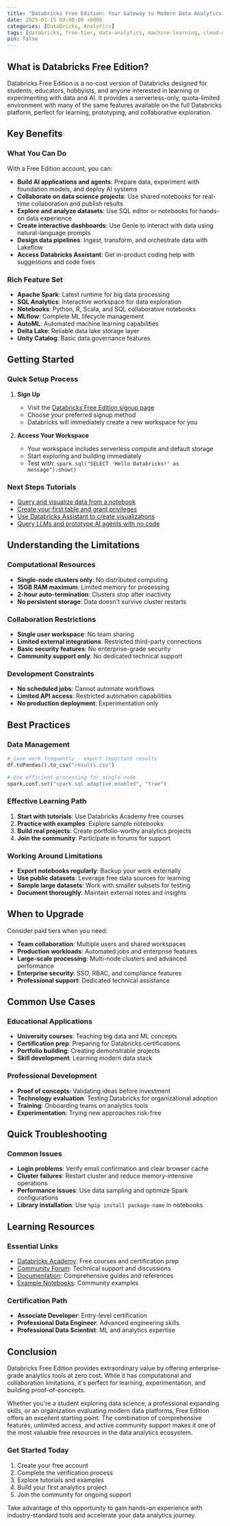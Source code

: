 ```yaml
---
title: "Databricks Free Edition: Your Gateway to Modern Data Analytics and Machine Learning"
date: 2025-01-15 09:00:00 +0000
categories: [DataBricks, Analytics]
tags: [databricks, free-tier, data-analytics, machine-learning, cloud-computing, playground]
pin: false
---
```


## What is Databricks Free Edition?

Databricks Free Edition is a no-cost version of Databricks designed for students, educators, hobbyists, and anyone interested in learning or experimenting with data and AI. It provides a serverless-only, quota-limited environment with many of the same features available on the full Databricks platform, perfect for learning, prototyping, and collaborative exploration.

## Key Benefits

### What You Can Do
With a Free Edition account, you can:

- **Build AI applications and agents**: Prepare data, experiment with foundation models, and deploy AI systems
- **Collaborate on data science projects**: Use shared notebooks for real-time collaboration and publish results
- **Explore and analyze datasets**: Use SQL editor or notebooks for hands-on data experience
- **Create interactive dashboards**: Use Genie to interact with data using natural-language prompts
- **Design data pipelines**: Ingest, transform, and orchestrate data with Lakeflow
- **Access Databricks Assistant**: Get in-product coding help with suggestions and code fixes

### Rich Feature Set
- **Apache Spark**: Latest runtime for big data processing
- **SQL Analytics**: Interactive workspace for data exploration
- **Notebooks**: Python, R, Scala, and SQL collaborative notebooks
- **MLflow**: Complete ML lifecycle management
- **AutoML**: Automated machine learning capabilities
- **Delta Lake**: Reliable data lake storage layer
- **Unity Catalog**: Basic data governance features

## Getting Started

### Quick Setup Process

1. **Sign Up**
   - Visit the [Databricks Free Edition signup page](https://login.databricks.com/?dbx_source=docs&intent=CE_SIGN_UP)
   - Choose your preferred signup method
   - Databricks will immediately create a new workspace for you

2. **Access Your Workspace**
   - Your workspace includes serverless compute and default storage
   - Start exploring and building immediately
   - Test with: `spark.sql("SELECT 'Hello Databricks!' as message").show()`

### Next Steps Tutorials
- [Query and visualize data from a notebook](https://learn.microsoft.com/en-us/azure/databricks/getting-started/quick-start)
- [Create your first table and grant privileges](https://learn.microsoft.com/en-us/azure/databricks/getting-started/create-table)
- [Use Databricks Assistant to create visualizations](https://learn.microsoft.com/en-us/azure/databricks/dashboards/tutorials/create-w-db-assistant)
- [Query LLMs and prototype AI agents with no code](https://learn.microsoft.com/en-us/azure/databricks/getting-started/gen-ai-llm-agent)

## Understanding the Limitations

### Computational Resources
- **Single-node clusters only**: No distributed computing
- **15GB RAM maximum**: Limited memory for processing
- **2-hour auto-termination**: Clusters stop after inactivity
- **No persistent storage**: Data doesn't survive cluster restarts

### Collaboration Restrictions
- **Single user workspace**: No team sharing
- **Limited external integrations**: Restricted third-party connections
- **Basic security features**: No enterprise-grade security
- **Community support only**: No dedicated technical support

### Development Constraints
- **No scheduled jobs**: Cannot automate workflows
- **Limited API access**: Restricted automation capabilities
- **No production deployment**: Experimentation only

## Best Practices

### Data Management
```python
# Save work frequently - export important results
df.toPandas().to_csv("results.csv")

# Use efficient processing for single-node
spark.conf.set("spark.sql.adaptive.enabled", "true")
```

### Effective Learning Path
1. **Start with tutorials**: Use Databricks Academy free courses
2. **Practice with examples**: Explore sample notebooks
3. **Build real projects**: Create portfolio-worthy analytics projects
4. **Join the community**: Participate in forums for support

### Working Around Limitations
- **Export notebooks regularly**: Backup your work externally
- **Use public datasets**: Leverage free data sources for learning
- **Sample large datasets**: Work with smaller subsets for testing
- **Document thoroughly**: Maintain external notes and insights

## When to Upgrade

Consider paid tiers when you need:
- **Team collaboration**: Multiple users and shared workspaces
- **Production workloads**: Automated jobs and enterprise features
- **Large-scale processing**: Multi-node clusters and advanced performance
- **Enterprise security**: SSO, RBAC, and compliance features
- **Professional support**: Dedicated technical assistance

## Common Use Cases

### Educational Applications
- **University courses**: Teaching big data and ML concepts
- **Certification prep**: Preparing for Databricks certifications
- **Portfolio building**: Creating demonstrable projects
- **Skill development**: Learning modern data stack

### Professional Development
- **Proof of concepts**: Validating ideas before investment
- **Technology evaluation**: Testing Databricks for organizational adoption
- **Training**: Onboarding teams on analytics tools
- **Experimentation**: Trying new approaches risk-free

## Quick Troubleshooting

### Common Issues
- **Login problems**: Verify email confirmation and clear browser cache
- **Cluster failures**: Restart cluster and reduce memory-intensive operations
- **Performance issues**: Use data sampling and optimize Spark configurations
- **Library installation**: Use `%pip install package-name` in notebooks

## Learning Resources

### Essential Links
- [Databricks Academy](https://academy.databricks.com): Free courses and certification prep
- [Community Forum](https://community.databricks.com): Technical support and discussions
- [Documentation](https://docs.databricks.com): Comprehensive guides and references
- [Example Notebooks](https://github.com/databricks/databricks-notebooks): Community examples

### Certification Path
- **Associate Developer**: Entry-level certification
- **Professional Data Engineer**: Advanced engineering skills
- **Professional Data Scientist**: ML and analytics expertise

## Conclusion

Databricks Free Edition provides extraordinary value by offering enterprise-grade analytics tools at zero cost. While it has computational and collaboration limitations, it's perfect for learning, experimentation, and building proof-of-concepts.

Whether you're a student exploring data science, a professional expanding skills, or an organization evaluating modern data platforms, Free Edition offers an excellent starting point. The combination of comprehensive features, unlimited access, and active community support makes it one of the most valuable free resources in the data analytics ecosystem.

### Get Started Today
1. Create your free account
2. Complete the verification process
3. Explore tutorials and examples
4. Build your first analytics project
5. Join the community for ongoing support

Take advantage of this opportunity to gain hands-on experience with industry-standard tools and accelerate your data analytics journey.